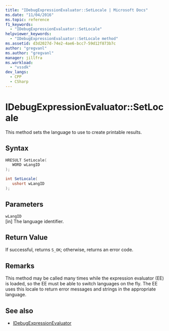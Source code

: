 ```yaml
---
title: "IDebugExpressionEvaluator::SetLocale | Microsoft Docs"
ms.date: "11/04/2016"
ms.topic: reference
f1_keywords:
  - "IDebugExpressionEvaluator::SetLocale"
helpviewer_keywords:
  - "IDebugExpressionEvaluator::SetLocale method"
ms.assetid: d3d2027d-74e2-4ae6-bcc7-59d12f873b7c
author: "gregvanl"
ms.author: "gregvanl"
manager: jillfra
ms.workload:
  - "vssdk"
dev_langs:
  - CPP
  - CSharp
---
```

# IDebugExpressionEvaluator::SetLocale
This method sets the language to use to create printable results.

## Syntax

```cpp
HRESULT SetLocale( 
   WORD wLangID
);
```

```csharp
int SetLocale(
   ushort wLangID
);
```

## Parameters
`wLangID`\
[in] The language identifier.

## Return Value
 If successful, returns `S_OK`; otherwise, returns an error code.

## Remarks
 This method may be called many times while the expression evaluator (EE) is loaded, so the EE must be able to switch languages on the fly. The EE uses this locale to return error messages and strings in the appropriate language.

## See also
- [IDebugExpressionEvaluator](../../../extensibility/debugger/reference/idebugexpressionevaluator.md)
